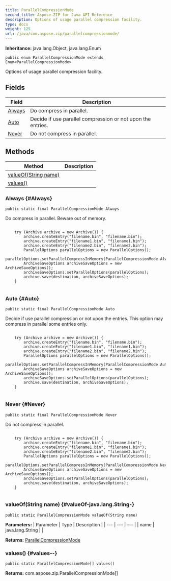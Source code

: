 ```yaml
---
title: ParallelCompressionMode
second_title: Aspose.ZIP for Java API Reference
description: Options of usage parallel compression facility.
type: docs
weight: 125
url: /java/com.aspose.zip/parallelcompressionmode/
---
```


**Inheritance:**
java.lang.Object, java.lang.Enum
```
public enum ParallelCompressionMode extends Enum<ParallelCompressionMode>
```

Options of usage parallel compression facility.
## Fields

| Field | Description |
| --- | --- |
| [Always](#Always) | Do compress in parallel. |
| [Auto](#Auto) | Decide if use parallel compression or not upon the entries. |
| [Never](#Never) | Do not compress in parallel. |
## Methods

| Method | Description |
| --- | --- |
| [valueOf(String name)](#valueOf-java.lang.String-) |  |
| [values()](#values--) |  |
### Always {#Always}
```
public static final ParallelCompressionMode Always
```


Do compress in parallel. Beware out of memory.

```

    try (Archive archive = new Archive()) {
        archive.createEntry("filename.bin", "filename.bin");
        archive.createEntry("filename1.bin", "filename1.bin");
        archive.createEntry("filename2.bin", "filename2.bin");
        ParallelOptions parallelOptions = new ParallelOptions();
        parallelOptions.setParallelCompressInMemory(ParallelCompressionMode.Always);
        ArchiveSaveOptions archiveSaveOptions = new ArchiveSaveOptions();
        archiveSaveOptions.setParallelOptions(parallelOptions);
        archive.save(destination, archiveSaveOptions);
    }
 
```



### Auto {#Auto}
```
public static final ParallelCompressionMode Auto
```


Decide if use parallel compression or not upon the entries. This option may compress in parallel some entries only.

```

    try (Archive archive = new Archive()) {
        archive.createEntry("filename.bin", "filename.bin");
        archive.createEntry("filename1.bin", "filename1.bin");
        archive.createEntry("filename2.bin", "filename2.bin");
        ParallelOptions parallelOptions = new ParallelOptions();
        parallelOptions.setParallelCompressInMemory(ParallelCompressionMode.Auto);
        ArchiveSaveOptions archiveSaveOptions = new ArchiveSaveOptions();
        archiveSaveOptions.setParallelOptions(parallelOptions);
        archive.save(destination, archiveSaveOptions);
    }
 
```



### Never {#Never}
```
public static final ParallelCompressionMode Never
```


Do not compress in parallel.

```

    try (Archive archive = new Archive()) {
        archive.createEntry("filename.bin", "filename.bin");
        archive.createEntry("filename1.bin", "filename1.bin");
        archive.createEntry("filename2.bin", "filename2.bin");
        ParallelOptions parallelOptions = new ParallelOptions();
        parallelOptions.setParallelCompressInMemory(ParallelCompressionMode.Never);
        ArchiveSaveOptions archiveSaveOptions = new ArchiveSaveOptions();
        archiveSaveOptions.setParallelOptions(parallelOptions);
        archive.save(destination, archiveSaveOptions);
    }
 
```



### valueOf(String name) {#valueOf-java.lang.String-}
```
public static ParallelCompressionMode valueOf(String name)
```




**Parameters:**
| Parameter | Type | Description |
| --- | --- | --- |
| name | java.lang.String |  |

**Returns:**
[ParallelCompressionMode](../../com.aspose.zip/parallelcompressionmode)
### values() {#values--}
```
public static ParallelCompressionMode[] values()
```




**Returns:**
com.aspose.zip.ParallelCompressionMode[]
